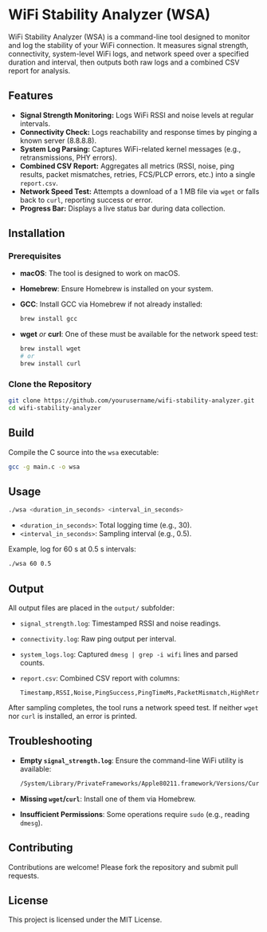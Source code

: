 # WiFi Stability Analyzer (WSA)

WiFi Stability Analyzer (WSA) is a command-line tool designed to monitor and log the stability of your WiFi connection. It measures signal strength, connectivity, system-level WiFi logs, and network speed over a specified duration and interval, then outputs both raw logs and a combined CSV report for analysis.

## Features

- **Signal Strength Monitoring:** Logs WiFi RSSI and noise levels at regular intervals.
- **Connectivity Check:** Logs reachability and response times by pinging a known server (8.8.8.8).
- **System Log Parsing:** Captures WiFi-related kernel messages (e.g., retransmissions, PHY errors).
- **Combined CSV Report:** Aggregates all metrics (RSSI, noise, ping results, packet mismatches, retries, FCS/PLCP errors, etc.) into a single `report.csv`.
- **Network Speed Test:** Attempts a download of a 1 MB file via `wget` or falls back to `curl`, reporting success or error.
- **Progress Bar:** Displays a live status bar during data collection.

## Installation

### Prerequisites

- **macOS**: The tool is designed to work on macOS.
- **Homebrew**: Ensure Homebrew is installed on your system.
- **GCC**: Install GCC via Homebrew if not already installed:

  ```sh
  brew install gcc
  ```
- **wget** _or_ **curl**: One of these must be available for the network speed test:

  ```sh
  brew install wget
  # or
  brew install curl
  ```

### Clone the Repository

```sh
git clone https://github.com/yourusername/wifi-stability-analyzer.git
cd wifi-stability-analyzer
```

## Build

Compile the C source into the `wsa` executable:

```sh
gcc -g main.c -o wsa
```

## Usage

```sh
./wsa <duration_in_seconds> <interval_in_seconds>
```

- `<duration_in_seconds>`: Total logging time (e.g., 30).
- `<interval_in_seconds>`: Sampling interval (e.g., 0.5).

Example, log for 60 s at 0.5 s intervals:

```sh
./wsa 60 0.5
```

## Output

All output files are placed in the `output/` subfolder:

- `signal_strength.log`: Timestamped RSSI and noise readings.
- `connectivity.log`: Raw ping output per interval.
- `system_logs.log`: Captured `dmesg | grep -i wifi` lines and parsed counts.
- `report.csv`: Combined CSV report with columns:

  ```csv
  Timestamp,RSSI,Noise,PingSuccess,PingTimeMs,PacketMismatch,HighRetries,FcsFail,PlcpBad,GoodPlcps,CrsGlitches
  ```

After sampling completes, the tool runs a network speed test. If neither `wget` nor `curl` is installed, an error is printed.

## Troubleshooting

- **Empty `signal_strength.log`**: Ensure the command-line WiFi utility is available:

  ```sh
  /System/Library/PrivateFrameworks/Apple80211.framework/Versions/Current/Resources/airport -I
  ```

- **Missing `wget`/`curl`**: Install one of them via Homebrew.

- **Insufficient Permissions**: Some operations require `sudo` (e.g., reading `dmesg`).

## Contributing

Contributions are welcome! Please fork the repository and submit pull requests.

## License

This project is licensed under the MIT License.